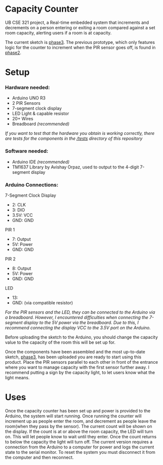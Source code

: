 # Capacity Counter
UB CSE 321 project, a Real-time embedded system that increments and decrements on a person entering or exiting a room compared against a set room capacity, alerting users if a room is at capacity.

The current sketch is [phase3](phase3/). The previous prototype, which only features logic for the counter to increment when the PIR sensor goes off, is found in [phase2](phase2/).

# Setup

### Hardware needed:
- Arduino UNO R3
- 2 PIR Sensors
- 7-segment clock display
- LED Light & capable resistor
- 20+ Wires
- Breadboard _(recommended)_ 

_If you want to test that the hardware you obtain is working correctly, there are tests for the components in the [/tests](tests/) directory of this repository_

### Software needed:
- Arduino IDE _(recommended)_
- TM1637 Library by Avishay Orpaz, used to output to the 4-digit 7-segment display

### Arduino Connections:
7-Segment Clock Display
- 2: CLK
- 3: DIO
- 3.5V: VCC
- GND: GND

PIR 1
- 7: Output
- 5V: Power
- GND: GND

PIR 2
- 8: Output
- 5V: Power
- GND: GND

LED
-  13:
-  GND: (via compatible resistor)

_For the PIR sensors and the LED, they can be connected to the Arduino via a breadboard. However, I encountered difficulties when connecting the 7-segment display to the 5V power via the breadboard. Due to this, I recommend connecting the display VCC to the 3.5V port on the Arduino._

Before uploading the sketch to the Arduino, you should change the capacity value to the capacity of the room this will be set up for.

Once the components have been assembled and the most up-to-date sketch, [phase3](phase3/), has been uploaded you are ready to start using this product. Place the PIR sensors parallel to each other in front of the entrance where you want to manage capacity with the first sensor further away. I recommend putting a sign by the capacity light, to let users know what the light means.

# Uses

Once the capacity counter has been set up and power is provided to the Arduino, the system will start running. Once running the counter will increment up as people enter the room, and decrement as people leave the room(when they pass by the sensor). The current count will be shown on the display. If the count is at or above the room capacity, the LED will turn on. This will let people know to wait until they enter. Once the count returns to below the capacity the light will turn off. The current version requires a connection from the Arduino to a computer for power and logs the current state to the serial monitor. To reset the system you must disconnect it from the computer and then reconnect. 

